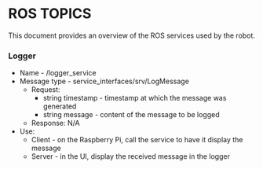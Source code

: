 # ROS TOPICS

This document provides an overview of the ROS services used by the robot.

### Logger
- Name - /logger_service
- Message type - service_interfaces/srv/LogMessage
    - Request:
        - string timestamp - timestamp at which the message was generated
        - string message - content of the message to be logged
    - Response: N/A
- Use:
    - Client - on the Raspberry Pi, call the service to have it display the message
    - Server - in the UI, display the received message in the logger